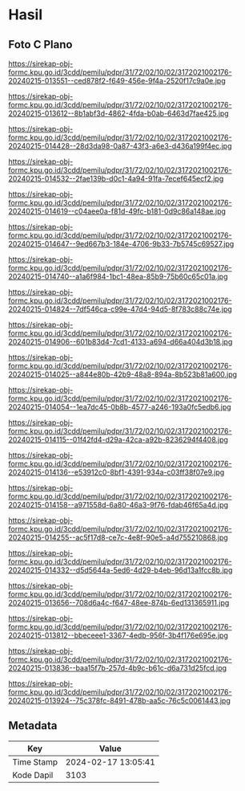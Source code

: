 # Hasil

## Foto C Plano

https://sirekap-obj-formc.kpu.go.id/3cdd/pemilu/pdpr/31/72/02/10/02/3172021002176-20240215-013551--ced878f2-f649-456e-9f4a-2520f17c9a0e.jpg

https://sirekap-obj-formc.kpu.go.id/3cdd/pemilu/pdpr/31/72/02/10/02/3172021002176-20240215-013612--8b1abf3d-4862-4fda-b0ab-6463d7fae425.jpg

https://sirekap-obj-formc.kpu.go.id/3cdd/pemilu/pdpr/31/72/02/10/02/3172021002176-20240215-014428--28d3da98-0a87-43f3-a6e3-d436a199f4ec.jpg

https://sirekap-obj-formc.kpu.go.id/3cdd/pemilu/pdpr/31/72/02/10/02/3172021002176-20240215-014532--2fae139b-d0c1-4a94-91fa-7ecef645ecf2.jpg

https://sirekap-obj-formc.kpu.go.id/3cdd/pemilu/pdpr/31/72/02/10/02/3172021002176-20240215-014619--c04aee0a-f81d-49fc-b181-0d9c86a148ae.jpg

https://sirekap-obj-formc.kpu.go.id/3cdd/pemilu/pdpr/31/72/02/10/02/3172021002176-20240215-014647--9ed667b3-184e-4706-9b33-7b5745c69527.jpg

https://sirekap-obj-formc.kpu.go.id/3cdd/pemilu/pdpr/31/72/02/10/02/3172021002176-20240215-014740--a1a6f984-1bc1-48ea-85b9-75b60c65c01a.jpg

https://sirekap-obj-formc.kpu.go.id/3cdd/pemilu/pdpr/31/72/02/10/02/3172021002176-20240215-014824--7df546ca-c99e-47d4-94d5-8f783c88c74e.jpg

https://sirekap-obj-formc.kpu.go.id/3cdd/pemilu/pdpr/31/72/02/10/02/3172021002176-20240215-014906--601b83d4-7cd1-4133-a694-d66a404d3b18.jpg

https://sirekap-obj-formc.kpu.go.id/3cdd/pemilu/pdpr/31/72/02/10/02/3172021002176-20240215-014025--a844e80b-42b9-48a8-894a-8b523b81a600.jpg

https://sirekap-obj-formc.kpu.go.id/3cdd/pemilu/pdpr/31/72/02/10/02/3172021002176-20240215-014054--1ea7dc45-0b8b-4577-a246-193a0fc5edb6.jpg

https://sirekap-obj-formc.kpu.go.id/3cdd/pemilu/pdpr/31/72/02/10/02/3172021002176-20240215-014115--01f42fd4-d29a-42ca-a92b-8236294f4408.jpg

https://sirekap-obj-formc.kpu.go.id/3cdd/pemilu/pdpr/31/72/02/10/02/3172021002176-20240215-014136--e53912c0-8bf1-4391-934a-c03ff38f07e9.jpg

https://sirekap-obj-formc.kpu.go.id/3cdd/pemilu/pdpr/31/72/02/10/02/3172021002176-20240215-014158--a971558d-6a80-46a3-9f76-fdab46f65a4d.jpg

https://sirekap-obj-formc.kpu.go.id/3cdd/pemilu/pdpr/31/72/02/10/02/3172021002176-20240215-014255--ac5f17d8-ce7c-4e8f-90e5-a4d755210868.jpg

https://sirekap-obj-formc.kpu.go.id/3cdd/pemilu/pdpr/31/72/02/10/02/3172021002176-20240215-014332--d5d5644a-5ed6-4d29-b4eb-96d13a1fcc8b.jpg

https://sirekap-obj-formc.kpu.go.id/3cdd/pemilu/pdpr/31/72/02/10/02/3172021002176-20240215-013656--708d6a4c-f647-48ee-874b-6ed131365911.jpg

https://sirekap-obj-formc.kpu.go.id/3cdd/pemilu/pdpr/31/72/02/10/02/3172021002176-20240215-013812--bbeceee1-3367-4edb-956f-3b4f176e695e.jpg

https://sirekap-obj-formc.kpu.go.id/3cdd/pemilu/pdpr/31/72/02/10/02/3172021002176-20240215-013836--baa15f7b-257d-4b9c-b61c-d6a731d25fcd.jpg

https://sirekap-obj-formc.kpu.go.id/3cdd/pemilu/pdpr/31/72/02/10/02/3172021002176-20240215-013924--75c378fc-8491-478b-aa5c-76c5c0061443.jpg


## Metadata

| Key        | Value               |
| ---------- | ------------------- |
| Time Stamp | 2024-02-17 13:05:41 |
| Kode Dapil | 3103                |



